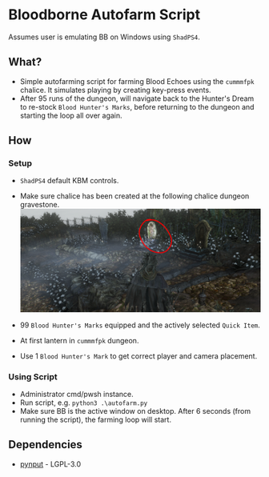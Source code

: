 # Bloodborne Autofarm Script
Assumes user is emulating BB on Windows using `ShadPS4`.

## What?
* Simple autofarming script for farming Blood Echoes using the `cummmfpk` chalice. It simulates playing by creating key-press events.
* After 95 runs of the dungeon, will navigate back to the Hunter's Dream to re-stock `Blood Hunter's Marks`, before returning to the dungeon and starting the loop all over again.

## How
### Setup
* `ShadPS4` default KBM controls.
* Make sure chalice has been created at the following chalice dungeon gravestone.
![chalice location](./screenshots/chalice_location.png)

* 99 `Blood Hunter's Marks` equipped and the actively selected `Quick Item`.
* At first lantern in `cummmfpk` dungeon.
* Use 1 `Blood Hunter's Mark` to get correct player and camera placement.

### Using Script
* Administrator cmd/pwsh instance.
* Run script, e.g. `python3 .\autofarm.py`
* Make sure BB is the active window on desktop. After 6 seconds (from running the script), the farming loop will start.

## Dependencies
- [pynput](https://github.com/moses-palmer/pynput) - LGPL-3.0

